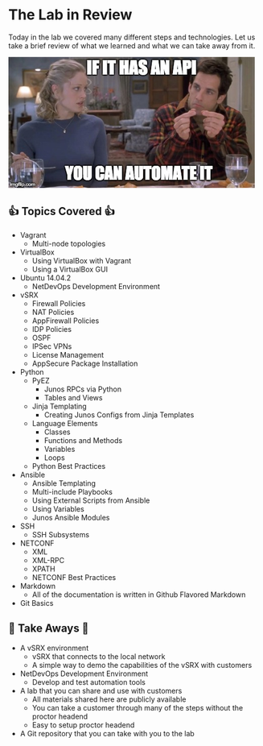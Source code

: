 The Lab in Review
=================

Today in the lab we covered many different steps and technologies. Let us take a brief review of what we learned and what we can take away from it.

![If it has an API](https://github.com/JNPRAutomate/AutomationMemes/blob/master/api_milk_it.jpg)

:+1: Topics Covered :+1:
------------------------

-	Vagrant
	-	Multi-node topologies
-	VirtualBox
	-	Using VirtualBox with Vagrant
	-	Using a VirtualBox GUI
-	Ubuntu 14.04.2
	-	NetDevOps Development Environment
-	vSRX
	-	Firewall Policies
	-	NAT Policies
	-	AppFirewall Policies
	-	IDP Policies
	-	OSPF
	-	IPSec VPNs
	-	License Management
	-	AppSecure Package Installation
-	Python
	-	PyEZ
		-	Junos RPCs via Python
		-	Tables and Views
	-	Jinja Templating
		-	Creating Junos Configs from Jinja Templates
	-	Language Elements
		-	Classes
		-	Functions and Methods
		-	Variables
		-	Loops
	-	Python Best Practices
-	Ansible
	-	Ansible Templating
	-	Multi-include Playbooks
	-	Using External Scripts from Ansible
	-	Using Variables
	-	Junos Ansible Modules
-	SSH
	-	SSH Subsystems
-	NETCONF
	-	XML
	-	XML-RPC
	-	XPATH
	-	NETCONF Best Practices
-	Markdown
	-	All of the documentation is written in Github Flavored Markdown
-	Git Basics

:bus: Take Aways :bus:
----------------------

-	A vSRX environment
	-	vSRX that connects to the local network
	-	A simple way to demo the capabilities of the vSRX with customers
-	NetDevOps Development Environment
	-	Develop and test automation tools
-	A lab that you can share and use with customers
	-	All materials shared here are publicly available
	-	You can take a customer through many of the steps without the proctor headend
	-	Easy to setup proctor headend
-	A Git repository that you can take with you to the lab
